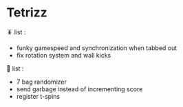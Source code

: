 # Tetrizz

🪳 list :
- funky gamespeed and synchronization when tabbed out
- fix rotation system and wall kicks

👻  list :
- 7 bag randomizer
- send garbage instead of incrementing score
- register t-spins

